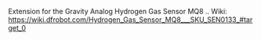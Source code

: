 Extension for the Gravity Analog Hydrogen Gas Sensor MQ8
..
Wiki: https://wiki.dfrobot.com/Hydrogen_Gas_Sensor_MQ8___SKU_SEN0133_#target_0
